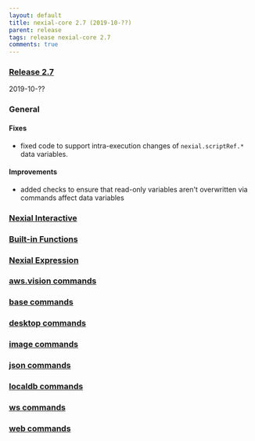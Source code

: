 ```yaml
---
layout: default
title: nexial-core 2.7 (2019-10-??)
parent: release
tags: release nexial-core 2.7
comments: true
---
```


### <a href="https://github.com/nexiality/nexial-core/releases/tag/nexial-core-v2.7_0???" class="external-link" target="_nexial_link">Release 2.7</a>
2019-10-??


### General
#### Fixes
- fixed code to support intra-execution changes of `nexial.scriptRef.*` data variables.

#### Improvements
- added checks to ensure that read-only variables aren't overwritten via commands affect data variables


### [Nexial Interactive](../interactive)


### [Built-in Functions](../functions)


### [Nexial Expression](../expressions)


### [aws.vision commands](../commands/aws.vision)


### [base commands](../commands/base)


### [desktop commands](../commands/desktop)


### [image commands](../commands/image)


### [json commands](../commands/json)


### [localdb commands](../commands/localdb)


### [ws commands](../commands/ws)


### [web commands](../commands/web)
